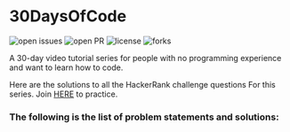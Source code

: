 # 30DaysOfCode

![open issues](https://img.shields.io/github/issues/dikshadutt08/30-Days-Of-Code?color=%2319a249) ![open PR](https://img.shields.io/github/issues-pr-closed/dikshadutt08/30-days-of-code?color=%23f25f56) ![license](https://img.shields.io/github/license/dikshadutt08/30-days-of-code) ![forks](https://img.shields.io/github/forks/dikshadutt08/30-days-of-code?style=social)

A 30-day video tutorial series for people with no programming experience and want to learn how to code.

Here are the solutions to all the HackerRank challenge questions For this series. Join [HERE](http://hr.gs/fdeeee) to practice.

### The following is the list of problem statements and solutions:
#
